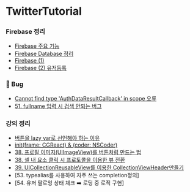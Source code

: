 # TwitterTutorial

### Firebase 정리
- [Firebase 주요 기능](https://jesskoh.notion.site/Firebase-5e8fcef80c4e4da095464bc869c19edf)
- [Firebase Database 정리](https://jesskoh.notion.site/Firebase-Database-1fccd12d344e4d91ada3f58f09ca3db6)
- [Firebase (1)](https://jesskoh.notion.site/Firebase-1-c20a64e55bf14f598f8c5a03588a5c06)
- [Firebase (2) 유저등록](https://jesskoh.notion.site/Firebase-2-97b4ef263d78478fa6ede2e69488bc23)

### 🐞 Bug

- [Cannot find type 'AuthDataResultCallback' in scope 오류](https://developer.apple.com/forums/thread/706016)
- [51. fullname 입력 시 검색 안되는 버그](https://jesskoh.notion.site/51-fullname-373f57db9e564a4f909d1f7a36827deb)

### 강의 정리
- [버튼을 lazy var로 선언해야 하는 이유](https://jesskoh.notion.site/lazy-var-b001ea38b0ce43f0bfbf11b163a36d40)
- [init(frame: CGReact) & (coder: NSCoder)](https://www.notion.so/jesskoh/init-frame-CGRect-coder-NSCoder-fe1222d3a6db453998d5d30f63be7aef)
- [38. 프로필 이미지(UIImageView)를 버튼처럼 만드는 법](https://jesskoh.notion.site/38-UIImageView-fe49acdfe9904eae9579b8e0793493ca)
- [38. 셀 내 요소 클릭 시 프로토콜을 이용한 뷰 전환](https://jesskoh.notion.site/38-75995e7b542d4ca1816e07f56e857745)
- [39. UICollectionReusableView를 이용한 CollectionViewHeader만들기](https://jesskoh.notion.site/39-UICollectionReusableView-CollectionViewHeader-96fb1c5dfb2e4f449685715c9a715e29)
- [53. typealias를 사용하여 자주 쓰는 completion정의]
- [54. 유저 팔로잉 상태 체크 ➡️ 로딩 중 로직 구현]
